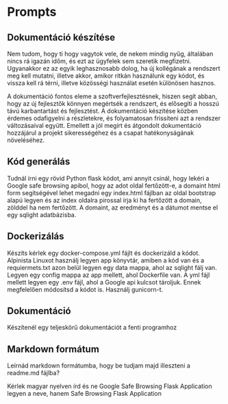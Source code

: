 # Prompts

## Dokumentáció készítése

Nem tudom, hogy ti hogy vagytok vele, de nekem mindig nyűg, általában nincs rá igazán időm, és ezt az ügyfelek sem szeretik megfizetni. Ugyanakkor ez az egyik leghasznosabb dolog, ha új kollégának a rendszert meg kell mutatni, illetve akkor, amikor ritkán használunk egy kódot, és vissza kell rá térni, illetve közösségi használat esetén különösen hasznos.

A dokumentáció fontos eleme a szoftverfejlesztésnek, hiszen segít abban, hogy az új fejlesztők könnyen megértsék a rendszert, és elősegíti a hosszú távú karbantartást és fejlesztést. A dokumentáció készítése közben érdemes odafigyelni a részletekre, és folyamatosan frissíteni azt a rendszer változásaival együtt. Emellett a jól megírt és átgondolt dokumentáció hozzájárul a projekt sikerességéhez és a csapat hatékonyságának növeléséhez.

## Kód generálás
Tudnál írni egy rövid Python flask kódot, ami annyit csinál, hogy lekéri a Google safe browsing apibol, hogy az adot oldal fertőzött-e, a domaint html form segítségével lehet megadni egy index.html fájlban az oldal bootstrap alapú legyen és az index oldalra pirossal írja ki ha fertőzött a domain, zölddel ha nem fertőzött. A domaint, az eredményt és a dátumot mentse el egy sqlight adatbázisba.

## Dockerizálás
Készíts kérlek egy docker-compose.yml fájlt és dockerizáld a kódot.  Alpinista Linuxot használj legyen app könyvtár, amiben a kód van és a requiermets.txt azon belül legyen egy data mappa, ahol az sqlight fálj van. Legyen egy config mappa az app mellett, ahol Dockerfile van. A yml fájl mellett legyen egy .env fájl, ahol a Google api kulcsot tároljuk. Ennek megfelelően módosítsd a kódot is. Használj gunicorn-t.

## Dokumentáció
Készítenél egy teljeskörű dokumentációt a fenti programhoz

## Markdown formátum
Leírnád markdown formátumba, hogy be tudjam majd illeszteni a readme.md fájlba?

Kérlek magyar nyelven írd és ne Google Safe Browsing Flask Application legyen a neve, hanem  Safe Browsing Flask Application

